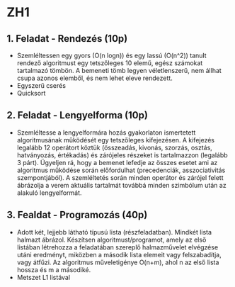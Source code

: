 # ZH1
## 1. Feladat - Rendezés (10p)
- Szemléltessen egy gyors (O(n logn)) és egy lassú (O(n^2)) tanult rendező algoritmust egy tetszőleges 10 elemű, egész számokat tartalmazó tömbön. A bemeneti tömb legyen véletlenszerű, nem állhat csupa azonos elemből, és nem lehet eleve rendezett.
- Egyszerű cserés
- Quicksort
## 2. Feladat - Lengyelforma (10p)
- Szemléltesse a lengyelformára hozás gyakorlaton ismertetett algoritmusának működését egy tetszőleges kifejezésen. A kifejezés legalább 12 operátort köztük (összeadás, kivonás, szorzás, osztás, hatványozás, értékadás) és zárójeles részeket is tartalmazzon (legalább 3 párt). Ügyeljen rá, hogy a bemenet lefedje az összes esetet ami az algoritmus működése során előfordulhat (precedenciák, asszociativitás szempontjából). A szemléltetés során minden operátor és zárójel felett ábrázolja a verem aktuális tartalmát továbbá minden szimbólum után az alakuló lengyelformát.
## 3. Fealdat - Programozás (40p)
- Adott két, lejjebb látható típusú lista (részfeladatban). Mindkét lista halmazt ábrázol. Készítsen
algoritmust/programot, amely az első listában létrehozza a feladatában szereplő halmazművelet
elvégzése utáni eredményt, miközben a második lista elemeit vagy felszabadítja, vagy átfűzi. Az
algoritmus műveletigénye O(n+m), ahol n az első lista hossza és m a másodiké.
- Metszet L1 listával